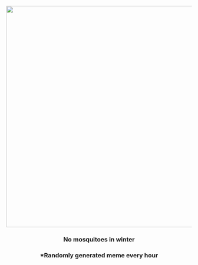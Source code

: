 <p align="center">
        <img src="https://i.redd.it/cvoq5obdt0691.gif" width="600" height="600">
        </p>
        <h3 align="center">No mosquitoes in winter</h3>
        <h3 align="center">*Randomly generated meme every hour</h3>
    